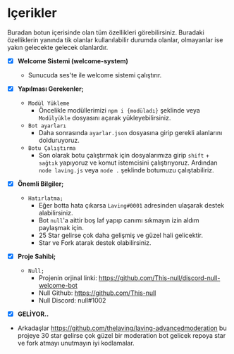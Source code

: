 # Içerikler
 Buradan botun içerisinde olan tüm özellikleri görebilirsiniz. Buradaki özelliklerin yanında tik olanlar kullanılabilir durumda olanlar, olmayanlar ise yakın gelecekte gelecek olanlardır.

 - [x] **Welcome Sistemi (welcome-system)**
   * Sunucuda ses'te ile welcome sistemi çalıştırır.
 - [x] **Yapılması Gerekenler;**
     * `Modül Yükleme`
       * Öncelikle modüllerimizi `npm i {modüladı}` şeklinde veya `Modülyükle` dosyasını açarak yükleyebilirsiniz.
     * `Bot ayarları`
       * Daha sonrasında `ayarlar.json` dosyasına girip gerekli alanlarını dolduruyoruz.
     * `Botu Çalıştırma`
       * Son olarak botu çalıştırmak için dosyalarımıza girip `shift` + `sağtık` yapıyoruz ve komut istemcisini çalıştırıyoruz. Ardından `node laving.js` veya `node .` şeklinde botumuzu çalıştabiliriz.
  - [X] **Önemli Bilgiler;** 
    * `Hatırlatma;`
      * Eğer botta hata çıkarsa `Laving#0001` adresinden ulaşarak destek alabilirsiniz.
      * Bot `null`'a aittir boş laf yapıp canımı sıkmayın izin aldım paylaşmak için.
      * 25 Star gelirse çok daha gelişmiş ve güzel hali gelicektir.
      * Star ve Fork atarak destek olabilirsiniz.
      
  - [X] **Proje Sahibi;** 
    * `Null;`
      * Projenin orjinal linki: https://github.com/This-null/discord-null-welcome-bot
      * Null Github: https://github.com/This-null
      * Null Discord: null#1002


  - [X] **GELİYOR..**
  - Arkadaşlar https://github.com/thelaving/laving-advancedmoderation bu projeye 30 star gelirse çok güzel bir moderation bot gelicek repoya star ve fork atmayı unutmayın iyi kodlamalar.
